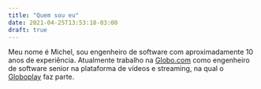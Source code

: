 ```yaml
---
title: "Quem sou eu"
date: 2021-04-25T13:53:18-03:00
draft: true
---
```


Meu nome é Michel, sou engenheiro de software com aproximadamente 10 anos de experiência. Atualmente trabalho na [Globo.com](https://www.globo.com) como engenheiro de software senior na plataforma de vídeos e streaming, na qual o [Globoplay](https://globoplay.globo.com/) faz parte.